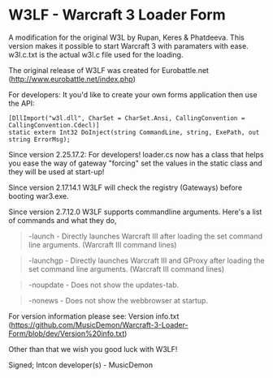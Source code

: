 ﻿W3LF - Warcraft 3 Loader Form 
=============================

A modification for the original W3L by Rupan, Keres & Phatdeeva. This version makes it possible to start Warcraft 3 with paramaters with ease.
w3l.c.txt is the actual w3l.c file used for the loading.

The original release of W3LF was created for Eurobattle.net (http://www.eurobattle.net/index.php)

For developers: It you'd like to create your own forms application then use the API:

	[DllImport("w3l.dll", CharSet = CharSet.Ansi, CallingConvention = CallingConvention.Cdecl)]
	static extern Int32 DoInject(string CommandLine, string, ExePath, out string ErrorMsg);

Since version 2.25.17.2: For developers! loader.cs now has a class that helps you ease the way of gateway "forcing" set the values in the static class and they will be used at start-up!

Since version 2.17.14.1 W3LF will check the registry (Gateways) before booting war3.exe.

Since version 2.7.12.0 W3LF supports commandline arguments. Here's a list of commands and what they do,

> -launch		- Directly launches Warcraft III after loading the set command line arguments. (Warcraft III command lines)

> -launchgp	- Directly launches Warcraft III and GProxy after loading the set command line arguments. (Warcraft III command lines)

> -noupdate	- Does not show the updates-tab.

> -nonews		- Does not show the webbrowser at startup.

For version information please see: Version info.txt (https://github.com/MusicDemon/Warcraft-3-Loader-Form/blob/dev/Version%20info.txt)

Other than that we wish you good luck with W3LF!

Signed; Intcon developer(s) - MusicDemon